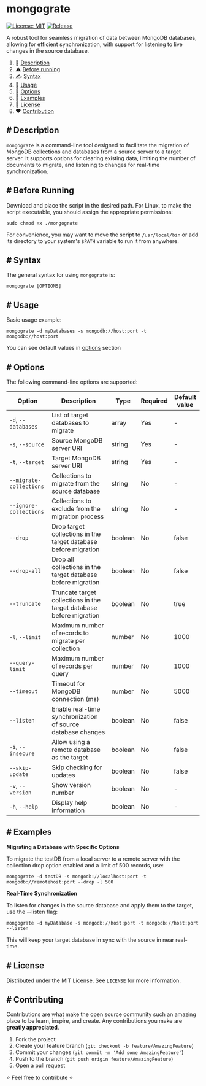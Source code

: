 # mongograte

[![License: MIT](https://img.shields.io/github/license/un0tec/mongograte?color=orange&cache=none)](LICENSE)
[![Release](https://img.shields.io/github/v/release/un0tec/mongograte?color=green&label=Release)](https://github.com/un0tec/mongograte/releases/latest)

A robust tool for seamless migration of data between MongoDB databases, allowing for efficient synchronization, with support for listening to live changes in the source database.

1. :notebook_with_decorative_cover: [Description](#-description)
2. :warning: [Before running](#-before-running)
3. :writing_hand: [Syntax](#-syntax)
4. :hammer: [Usage](#-usage)
5. :bookmark_tabs: [Options](#-options)
6. :monocle_face: [Examples](#-examples)
7. :page_with_curl: [License](#-license)
8. :heart: [Contribution](#-contributing)

## # Description

`mongograte` is a command-line tool designed to facilitate the migration of MongoDB collections and databases from a source server to a target server. It supports options for clearing existing data, limiting the number of documents to migrate, and listening to changes for real-time synchronization.

## # Before Running

Download and place the script in the desired path. For Linux, to make the script executable, you should assign the appropriate permissions:

    sudo chmod +x ./mongograte

For convenience, you may want to move the script to `/usr/local/bin` or add its directory to your system's `$PATH` variable to run it from anywhere.

## # Syntax

The general syntax for using `mongograte` is:

    mongograte [OPTIONS]

## # Usage

Basic usage example:

    mongograte -d myDatabases -s mongodb://host:port -t mongodb://host:port

You can see default values in [options](#-options) section

## # Options

The following command-line options are supported:

| Option | Description | Type | Required  | Default value |
|-----------------|---------------------------------------------------------------|---------------|------------|----------------|
| `-d`, `--databases` | List of target databases to migrate | array | Yes | - |
| `-s`, `--source` | Source MongoDB server URI | string | Yes | - |
| `-t`, `--target` | Target MongoDB server URI | string | Yes | - |
| `--migrate-collections` | Collections to migrate from the source database | string | No | - |
| `--ignore-collections` | Collections to exclude from the migration process | string | No | - |
| `--drop` | Drop target collections in the target database before migration | boolean | No | false |
| `--drop-all` | Drop all collections in the target database before migration | boolean | No | false |
| `--truncate` | Truncate target collections in the target database before migration | boolean | No | true |
| `-l`, `--limit`    | Maximum number of records to migrate per collection | number | No | 1000 |
| `--query-limit`    | Maximum number of records per query | number | No | 1000 |
| `--timeout` | Timeout for MongoDB connection (ms) | number | No | 5000 |
| `--listen` | Enable real-time synchronization of source database changes | boolean | No | false |
| `-i`, `--insecure` | Allow using a remote database as the target | boolean | No | false |
| `--skip-update` | Skip checking for updates | boolean | No | false |
| `-v`, `--version` | Show version number | boolean | No | - |
| `-h`, `--help` | Display help information | boolean | No | - |

## # Examples

**Migrating a Database with Specific Options**

To migrate the testDB from a local server to a remote server with the collection drop option enabled and a limit of 500 records, use:

    mongograte -d testDB -s mongodb://localhost:port -t mongodb://remotehost:port --drop -l 500

**Real-Time Synchronization**

To listen for changes in the source database and apply them to the target, use the --listen flag:

    mongograte -d myDatabase -s mongodb://host:port -t mongodb://host:port --listen
This will keep your target database in sync with the source in near real-time.

## # License

Distributed under the MIT License. See `LICENSE` for more information.

## # Contributing

Contributions are what make the open source community such an amazing place to be learn, inspire, and create. Any contributions you make are **greatly appreciated**.

1. Fork the project
2. Create your feature branch (`git checkout -b feature/AmazingFeature`)
3. Commit your changes (`git commit -m 'Add some AmazingFeature'`)
4. Push to the branch (`git push origin feature/AmazingFeature`)
5. Open a pull request

:star: Feel free to contribute :star: